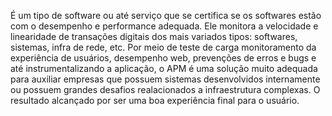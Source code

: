 
É um tipo de software ou até serviço que se certifica se os softwares estão com o desempenho e performance adequada. Ele monitora a velocidade e linearidade de transações digitais dos mais variados tipos: softwares, sistemas, infra de rede, etc. Por meio de teste de carga monitoramento da experiência de usuários, desempenho web, prevenções de erros e bugs e até instrumentalizando a aplicação, o APM é uma solução muito adequada para auxiliar empresas que possuem sistemas desenvolvidos internamente ou possuem grandes desafios realacionados a infraestrutura complexas. O resultado alcançado por ser uma boa experiência final para o usuário.